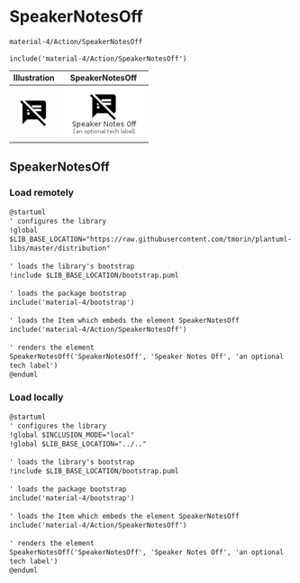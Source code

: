 # SpeakerNotesOff


```text
material-4/Action/SpeakerNotesOff
```

```text
include('material-4/Action/SpeakerNotesOff')
```



| Illustration | SpeakerNotesOff |
| :---: | :---: |
| ![illustration for Illustration](../../material-4/Action/SpeakerNotesOff.png) | ![illustration for SpeakerNotesOff](../../material-4/Action/SpeakerNotesOff.Local.png) |




## SpeakerNotesOff

### Load remotely
```plantuml
@startuml
' configures the library
!global $LIB_BASE_LOCATION="https://raw.githubusercontent.com/tmorin/plantuml-libs/master/distribution"

' loads the library's bootstrap
!include $LIB_BASE_LOCATION/bootstrap.puml

' loads the package bootstrap
include('material-4/bootstrap')

' loads the Item which embeds the element SpeakerNotesOff
include('material-4/Action/SpeakerNotesOff')

' renders the element
SpeakerNotesOff('SpeakerNotesOff', 'Speaker Notes Off', 'an optional tech label')
@enduml
```

### Load locally
```plantuml
@startuml
' configures the library
!global $INCLUSION_MODE="local"
!global $LIB_BASE_LOCATION="../.."

' loads the library's bootstrap
!include $LIB_BASE_LOCATION/bootstrap.puml

' loads the package bootstrap
include('material-4/bootstrap')

' loads the Item which embeds the element SpeakerNotesOff
include('material-4/Action/SpeakerNotesOff')

' renders the element
SpeakerNotesOff('SpeakerNotesOff', 'Speaker Notes Off', 'an optional tech label')
@enduml
```

